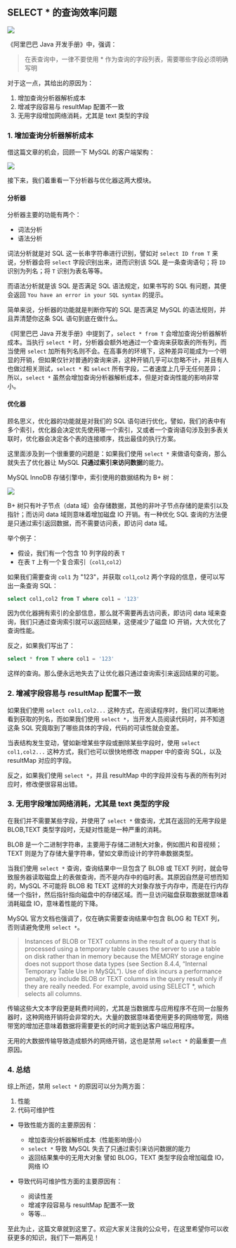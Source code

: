 ## SELECT * 的查询效率问题

![](https://files.mdnice.com/user/19026/15064a26-63e6-45e4-9d3b-5c4b162bed37.png)

《阿里巴巴 Java 开发手册》中，强调：
> 在表查询中，一律不要使用 * 作为查询的字段列表，需要哪些字段必须明确写明

对于这一点，其给出的原因为：
1. 增加查询分析器解析成本
2. 增减字段容易与 resultMap 配置不一致
3. 无用字段增加网络消耗，尤其是 text 类型的字段

### 1. 增加查询分析器解析成本

借这篇文章的机会，回顾一下 MySQL 的客户端架构：

![](https://files.mdnice.com/user/19026/aeceb01e-4373-4523-ab07-1b73e14499f9.png)

接下来，我们着重看一下分析器与优化器这两大模块。

#### 分析器

分析器主要的功能有两个：

- 词法分析
- 语法分析

词法分析就是对 SQL 这一长串字符串进行识别，譬如对 `select ID from T` 来说，分析器会将 `select` 字段识别出来，进而识别该 SQL 是一条查询语句；将 `ID` 识别为列名；将 `T` 识别为表名等等。

而语法分析就是该 SQL 是否满足 SQL 语法规定，如果书写的 SQL 有问题，其便会返回 `You have an error in your SQL syntax` 的提示。

简单来说，分析器的功能就是判断你写的 SQL 是否满足 MySQL 的语法规则，并且弄清楚你这条 SQL 语句到底在做什么。

《阿里巴巴 Java 开发手册》中提到了，`select * from T` 会增加查询分析器解析成本。当执行 `select *` 时，分析器会额外地通过一个查询来获取表的所有列，而当使用 `select` 加所有列名则不会。在高事务的环境下，这种差异可能成为一个明显的开销，但如果仅针对普通的查询来讲，这种开销几乎可以忽略不计，并且有人也做过相关测试，`select *` 和 `select` 所有字段，二者速度上几乎无任何差异；所以，`select *` 虽然会增加查询分析器解析成本，但是对查询性能的影响非常小。

#### 优化器

顾名思义，优化器的功能就是对我们的 SQL 语句进行优化，譬如，我们的表中有多个索引，优化器会决定优先使用哪一个索引，又或者一个查询语句涉及到多表关联时，优化器会决定各个表的连接顺序，找出最佳的执行方案。

这里面涉及到一个很重要的问题是：如果我们使用 `select *` 来做语句查询，那么就失去了优化器让 MySQL **只通过索引来访问数据**的能力。

MySQL InnoDB 存储引擎中，索引使用的数据结构为 B+ 树：

![](https://files.mdnice.com/user/19026/e0246aa0-ca01-419a-a7d4-47c7f4a60e60.png)

B+ 树只有叶子节点（data 域）会存储数据，其他的非叶子节点存储的是索引以及指针；而访问 data 域则意味着增加磁盘 IO 开销。有一种优化 SQL 查询的方法便是只通过索引返回数据，而不需要访问表，即访问 data 域。

举个例子：

- 假设，我们有一个包含 10 列字段的表 `T`
- 在表 `T` 上有一个复合索引（`col1`,`col2`）

如果我们需要查询 `col1` 为 "123"，并获取 `col1`,`col2` 两个字段的信息，便可以写出一条查询 SQL：
```sql
select col1,col2 from T where col1 = '123'
```
因为优化器拥有索引的全部信息，那么就不需要再去访问表，即访问 data 域来查询，我们只通过查询索引就可以返回结果，这便减少了磁盘 IO 开销，大大优化了查询性能。

反之，如果我们写出了：
```sql
select * from T where col1 = '123'
```
这样的查询。那么便永远地失去了让优化器只通过查询索引来返回结果的可能。

### 2. 增减字段容易与 resultMap 配置不一致

如果我们使用 `select col1,col2...` 这种方式，在阅读程序时，我们可以清晰地看到获取的列名，而如果我们使用 `select *`，当开发人员阅读代码时，并不知道这条 SQL 究竟取到了哪些具体的字段，代码的可读性就会变差。

当表结构发生变动，譬如新增某些字段或删除某些字段时，使用 `select col1,col2...` 这种方式，我们也可以很快地修改 mapper 中的查询 SQL，以及 resultMap 对应的字段。

反之，如果我们使用 `select *`，并且 resultMap 中的字段并没有与表的所有列对应时，修改便很容易出错。

### 3. 无用字段增加网络消耗，尤其是 text 类型的字段

在我们并不需要某些字段，并使用了 `select *` 做查询，尤其在返回的无用字段是 BLOB,TEXT 类型字段时，无疑对性能是一种严重的消耗。

BLOB 是一个二进制字符串，主要用于存储二进制大对象，例如图片和音视频；TEXT 则是为了存储大量字符串，譬如文章而设计的字符串数据类型。

当我们使用 `select *` 查询，查询结果中一旦包含了 BLOB 或 TEXT 列时，就会导致服务器读取磁盘上的表做查询，而不是内存中的临时表。其原因自然是可想而知的，MySQL 不可能将 BLOB 和 TEXT 这样的大对象存放于内存中，而是在行内存储一个指针，然后指针指向磁盘中的存储区域。而一旦访问磁盘获取数据就意味着消耗磁盘 IO，意味着性能的下降。

MySQL 官方文档也强调了，仅在确实需要查询结果中包含 BLOG 和 TEXT 列，否则请避免使用 `select *`。

> Instances of BLOB or TEXT columns in the result of a query that is processed using a temporary table causes the server to use a table on disk rather than in memory because the MEMORY storage engine does not support those data types (see Section 8.4.4, “Internal Temporary Table Use in MySQL”). Use of disk incurs a performance penalty, so include BLOB or TEXT columns in the query result only if they are really needed. For example, avoid using SELECT *, which selects all columns.


传输这些大文本字段更是耗费时间的，尤其是当数据库与应用程序不在同一台服务器时，这种网络开销将会非常的大。大量的数据意味着使用更多的网络带宽，网络带宽的增加还意味着数据将需要更长的时间才能到达客户端应用程序。

无用的大数据传输导致造成额外的网络开销，这也是禁用 `select *` 的最重要一点原因。

### 4. 总结

综上所述，禁用 `select *` 的原因可以分为两方面：

1. 性能
2. 代码可维护性

- 导致性能方面的主要原因有：

  - 增加查询分析器解析成本（性能影响很小）
  - `select *` 导致 MySQL 失去了只通过索引来访问数据的能力
  - 返回结果集中的无用大对象 譬如 BLOG，TEXT 类型字段会增加磁盘 IO，网络 IO

- 导致代码可维护性方面的主要原因有：

  - 阅读性差
  - 增减字段容易与 resultMap 配置不一致
  - 等等...
  
 
至此为止，这篇文章就到这里了。欢迎大家关注我的公众号，在这里希望你可以收获更多的知识，我们下一期再见！
 